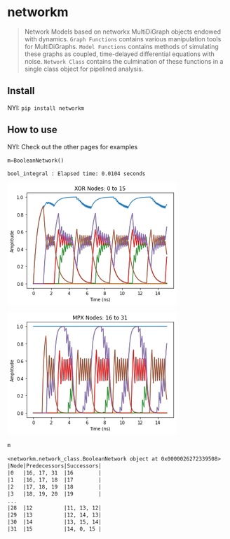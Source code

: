 # networkm
> Network Models based on networkx MultiDiGraph objects endowed with dynamics. `Graph Functions` contains various manipulation tools for MultiDiGraphs. `Model Functions` contains methods of simulating these graphs as coupled, time-delayed differential equations with noise. `Network Class` contains the culmination of these functions in a single class object for pipelined analysis. 


## Install

NYI: `pip install networkm`

## How to use

NYI: Check out the other pages for examples

```python
m=BooleanNetwork()
```

    bool_integral : Elapsed time: 0.0104 seconds
    


![png](docs/images/output_4_1.png)



![png](docs/images/output_4_2.png)


```python
m
```




    <networkm.network_class.BooleanNetwork object at 0x0000026272339508>
    |Node|Predecessors|Successors|
    |0   |16, 17, 31  |16        |
    |1   |16, 17, 18  |17        |
    |2   |17, 18, 19  |18        |
    |3   |18, 19, 20  |19        |
    ...
    |28  |12          |11, 13, 12|
    |29  |13          |12, 14, 13|
    |30  |14          |13, 15, 14|
    |31  |15          |14, 0, 15 |



